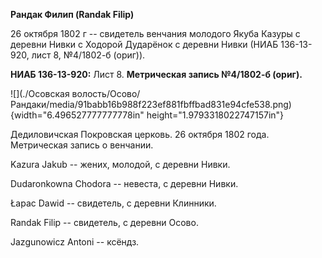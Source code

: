 **Рандак Филип (Randak Filip)**

26 октября 1802 г -- свидетель венчания молодого Якуба Казуры с деревни
Нивки с Ходорой Дударёнок с деревни Нивки (НИАБ 136-13-920, лист 8,
№4/1802-б (ориг)).

**НИАБ 136-13-920:** Лист 8. **Метрическая запись №4/1802-б (ориг).**

![](./Осовская волость/Осово/Рандаки/media/91babb16b988f223ef881fbffbad831e94cfe538.png){width="6.496527777777778in"
height="1.9793318022747157in"}

Дедиловичская Покровская церковь. 26 октября 1802 года. Метрическая
запись о венчании.

Kazura Jakub -- жених, молодой, с деревни Нивки.

Dudaronkowna Chodora -- невеста, с деревни Нивки.

Łapac Dawid -- свидетель, с деревни Клинники.

Randak Filip -- свидетель, с деревни Осовo.

Jazgunowicz Antoni -- ксёндз.
